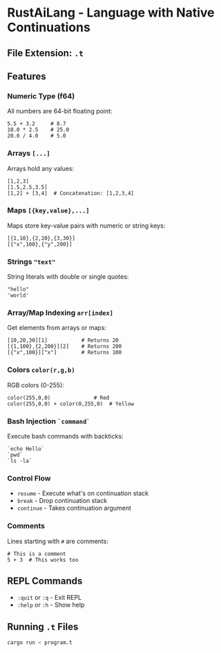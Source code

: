 # RustAiLang - Language with Native Continuations

## File Extension: `.t`

## Features

### Numeric Type (f64)
All numbers are 64-bit floating point:
```
5.5 + 3.2     # 8.7
10.0 * 2.5    # 25.0
20.0 / 4.0    # 5.0
```

### Arrays `[...]`
Arrays hold any values:
```
[1,2,3]
[1.5,2.5,3.5]
[1,2] + [3,4]  # Concatenation: [1,2,3,4]
```

### Maps `[{key,value},...]`
Maps store key-value pairs with numeric or string keys:
```
[{1,10},{2,20},{3,30}]
[{"x",100},{"y",200}]
```

### Strings `"text"`
String literals with double or single quotes:
```
"hello"
'world'
```

### Array/Map Indexing `arr[index]`
Get elements from arrays or maps:
```
[10,20,30][1]           # Returns 20
[{1,100},{2,200}][2]    # Returns 200
[{"x",100}]["x"]        # Returns 100
```

### Colors `color(r,g,b)`
RGB colors (0-255):
```
color(255,0,0)              # Red
color(255,0,0) + color(0,255,0)  # Yellow
```

### Bash Injection `` `command` ``
Execute bash commands with backticks:
```
`echo Hello`
`pwd`
`ls -la`
```

### Control Flow
- `resume` - Execute what's on continuation stack
- `break` - Drop continuation stack
- `continue` - Takes continuation argument

### Comments
Lines starting with `#` are comments:
```
# This is a comment
5 + 3  # This works too
```

## REPL Commands
- `:quit` or `:q` - Exit REPL
- `:help` or `:h` - Show help

## Running `.t` Files
```bash
cargo run < program.t
```
